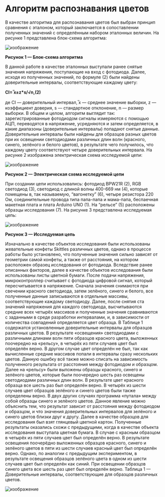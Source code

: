 # Алгоритм распознавания цветов

В качестве алгоритма для распознавания цветов был выбран принцип сравнения с эталоном, который заключается в сопоставлении полученных значений с определённым набором эталонных величин. 
На рисунке 1 представлена блок-схема алгоритма:

![изображение](https://github.com/ul-yats/The-color-recognition-device/assets/127503480/842559fc-de52-4d20-88ff-856435557e2e)
<p><b>Рисунок 1 — Блок-схема алгоритма</p></b>

В данной работе в качестве эталонных выступали ранее снятые значения 
напряжения, поступающие на вход с фотодиода. Далее, исходя из полученных 
значений, по формуле (2) были найдены доверительные интервалы, 
соответствующие каждому цвету:

<b>CI= ̅x±z*s/√n,(2)</b>

де CI — доверительный интервал, ̅x — среднее значение выборки, z — коэффициент доверия, s — стандартное отклонение, n — размер выборки.
В общем и целом, алгоритм выглядит так: зарегистрированные фотодиодом сигналы измеряются с помощью АЦП, переводятся в напряжение, усредняются и затем определяется, в какие диапазоны (доверительные интервалы) попадают снятые данные. 
Доверительные интервалы были найдены для образцов разных цветов при их освещении светодиодами различных длин волн (красного, синего, зелёного и белого цветов), в результате чего получилось, что каждому цвету соответствуют четыре доверительных интервала. 
На рисунке 2 изображена электрическая схема исследуемой цепи:

![изображение](https://github.com/ul-yats/The-color-recognition-device/assets/127503480/cbc86ab6-9a18-4e3e-9ac8-4323b2aabb00)
<p><b>Рисунок 2 — Электрическая схема исследуемой цепи</p></b>

При создании цепи использовались:  фотодиод BPW21R (2), RGB светодиод (3), светодиод с длиной волны 400-669 нм (4), которые помещены в, так называемую, “вагонетку” (6), четыре резистора 220 Ом, соединительные провода типа папа-папа и мама-папа, беспаечная макетная плата и плата Arduino UNO (1). На “рельсе” (5) расположены образцы исследования (7).
На рисунке 3 представлена исследуемая цепь:

![изображение](https://github.com/ul-yats/The-color-recognition-device/assets/127503480/072f51d4-3d04-4d9b-bb5e-3bd276b59a54)
<p><b>Рисунок 3 — Исследуемая цепь</p></b>

Изначально в качестве объектов исследования были использованы жевательные конфеты Skittles различных цветов, однако в процессе работы было установлено, что полученные значения сильно зависят от геометрии самой конфеты, а также от расстояния, на котором расположен образец исследования от фотодиода. Вследствие ранее описанных факторов, далее в качестве объектов исследования были использованы листы цветной бумаги.
После подачи напряжения, микроконтроллер считывает с   фотодиода цифровой сигнал, который пересчитывается в напряжение. Сначала значения снимаются при свечении красного светодиода, затем зелёного, синего и белого, все полученные данные записываются в отдельные массивы, соответствующие каждому светодиоду. Далее, после снятия ста значений напряжения для каждого светодиода, высчитываются средние всех четырёх массивов и полученные значения сравниваются с заданными в среде разработки интервалами, и, в зависимости от количества совпадений определяется цвет образца. 
В Таблицe 1 содержатся установленные доверительные интервалы для образцов различных цветов.
В результате «освещения» светодиодами с различными длинами волн пяти образцов красного цвета, выложенных поочередно на «рельсу», в четырёх из пяти случаев цвет был определён верно. В другом случае цвет определён не был, так как вычисленные средние массивов попали в интервалы сразу нескольких цветов. Данную ошибку всё также можно списать на зависимость полученного результата от расстояния между фотодиодом и образцом. 
Далее на «рельсу» были выложены образцы красного, синего и зелёного цветов, которые были поочередно шесть раз освещены светодиодами различных длин волн. В результате цвет красного образца все шесть раз был определён верно. В четырёх из шести случаев цвет образцов зелёного и синего цветов были также определены верно. В двух других случаях программа «путала» между собой образцы синего и зелёного цветов. Данное явление можно объяснить тем, что результат зависит от расстояния между фотодиодом и образцом, и что значения доверительных интервалов для зелёного и синего цветов близки друг к другу.
Далее в качестве образцов для исследования был взят глянцевый цветной картон. Полученные результаты оказались схожи с предыдущими, когда в качестве объекта исследования выступала цветная бумага. В случае с красным образцом в четырёх из пяти случаев цвет был определён верно. В результате освещения поочерёдно выложенных образцов красного, синего и зелёного цветов в пяти из шести случаев красный цвет был определён верно. Однако, по аналогии с предыдущим экспериментом, в результате освещения образцов зелёного цвета в одном из шести случаев цвет был определён как синий. При освещении образцов синего цвета все шесть раз цвет был определён верно.
Таблица 1 — Доверительные интервалы, соответствующие для образцов различных цветов. 

![изображение](https://github.com/ul-yats/The-color-recognition-device/assets/127503480/a2190123-76cd-44b4-82a8-3d067dd8998b)


